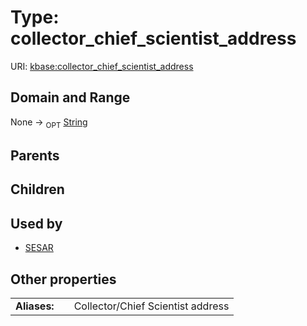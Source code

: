 
# Type: collector_chief_scientist_address




URI: [kbase:collector_chief_scientist_address](http://kbase.us/collector_chief_scientist_address)


## Domain and Range

None ->  <sub>OPT</sub> [String](types/String.md)

## Parents


## Children


## Used by

 * [SESAR](SESAR.md)

## Other properties

|  |  |  |
| --- | --- | --- |
| **Aliases:** | | Collector/Chief Scientist address |

